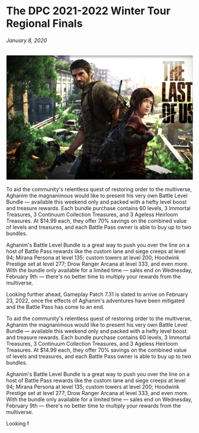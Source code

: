 # The DPC 2021-2022 Winter Tour Regional Finals

###### January 8, 2020 ######

![Economic](https://github.com/DeusmProjects/test-convicted/blob/main/images/Rectangle%209.png)

To aid the community's relentless quest of restoring order to the multiverse, Aghanim the magnanimous would like to present his very own Battle Level Bundle — available this weekend only and packed with a hefty level boost and treasure rewards. Each bundle purchase contains 60 levels, 3 Immortal Treasures, 3 Continuum Collection Treasures, and 3 Ageless Heirloom Treasures. At $14.99 each, they offer 70% savings on the combined value of levels and treasures, and each Battle Pass owner is able to buy up to two bundles.

Aghanim's Battle Level Bundle is a great way to push you over the line on a host of Battle Pass rewards like the custom lane and siege creeps at level 94; Mirana Persona at level 135; custom towers at level 200; Hoodwink Prestige set at level 277; Drow Ranger Arcana at level 333, and even more. With the bundle only available for a limited time — sales end on Wednesday, February 9th — there's no better time to multiply your rewards from the multiverse.

Looking further ahead, Gameplay Patch 7.31 is slated to arrive on February 23, 2022, once the effects of Aghanim's adventures have been mitigated and the Battle Pass has come to an end.


To aid the community's relentless quest of restoring order to the multiverse, Aghanim the magnanimous would like to present his very own Battle Level Bundle — available this weekend only and packed with a hefty level boost and treasure rewards. Each bundle purchase contains 60 levels, 3 Immortal Treasures, 3 Continuum Collection Treasures, and 3 Ageless Heirloom Treasures. At $14.99 each, they offer 70% savings on the combined value of levels and treasures, and each Battle Pass owner is able to buy up to two bundles.

Aghanim's Battle Level Bundle is a great way to push you over the line on a host of Battle Pass rewards like the custom lane and siege creeps at level 94; Mirana Persona at level 135; custom towers at level 200; Hoodwink Prestige set at level 277; Drow Ranger Arcana at level 333, and even more. With the bundle only available for a limited time — sales end on Wednesday, February 9th — there's no better time to multiply your rewards from the multiverse.

Looking f
